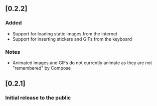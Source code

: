 ## [0.2.2]
### Added
* Support for loading static images from the internet
* Support for inserting stickers and GIFs from the keyboard

### Notes
* Animated images and GIFs do not currently animate as they are not "remembered" by Compose

## [0.2.1]
### Initial release to the public
